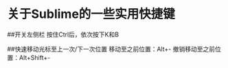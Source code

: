 # 关于Sublime的一些实用快捷键

##开关左侧栏
按住Ctrl后，依次按下K和B

##快速移动光标至上一次/下一次位置
移动至之前位置：Alt+-
撤销移动至之前位置：Alt+Shift+-

